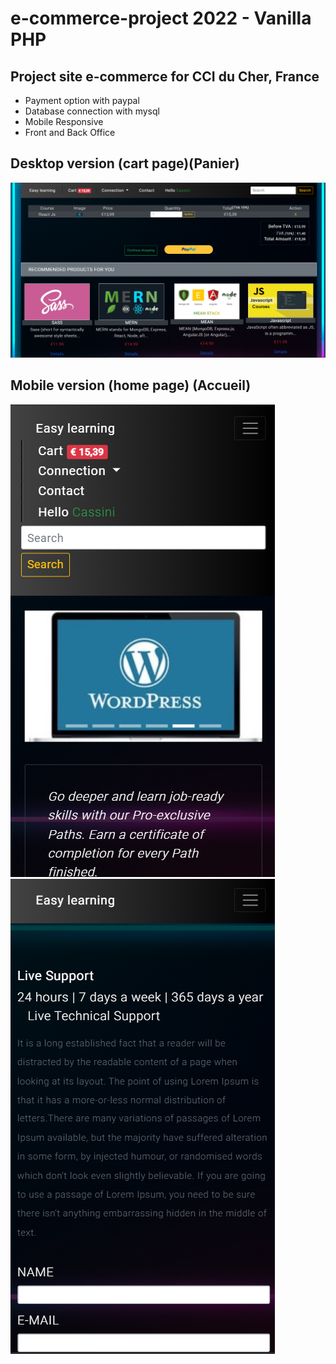 # e-commerce-project 2022 - Vanilla PHP
## Project site e-commerce for CCI du Cher, France
<ul>
<li>Payment option with paypal </li>
<li>Database connection with mysql</li>
<li>Mobile Responsive</li>
<li>Front and Back Office</li>
</ul>

## Desktop version (cart page)(Panier)
![alt text](https://github.com/tenzind12/e-commerce-project/blob/master/img/Screenshot.png?raw=true)

## Mobile version (home page) (Accueil)
![alt text](https://github.com/tenzind12/e-commerce-project/blob/master/img/mobile.png?raw=true)
&nbsp;&nbsp;&nbsp;&nbsp;
![alt text](https://github.com/tenzind12/e-commerce-project/blob/master/img/mobile1.png?raw=true)

